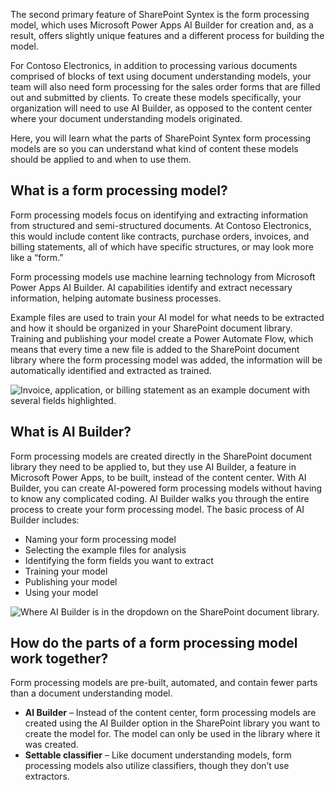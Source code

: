 The second primary feature of SharePoint Syntex is the form processing model, which uses Microsoft Power Apps AI Builder for creation and, as a result, offers slightly unique features and a different process for building the model.

For Contoso Electronics, in addition to processing various documents comprised of blocks of text using document understanding models, your team will also need form processing for the sales order forms that are filled out and submitted by clients. To create these models specifically, your organization will need to use AI Builder, as opposed to the content center where your document understanding models originated.

Here, you will learn what the parts of SharePoint Syntex form processing models are so you can understand what kind of content these models should be applied to and when to use them.

## What is a form processing model?

Form processing models focus on identifying and extracting information from structured and semi-structured documents. At Contoso Electronics, this would include content like contracts, purchase orders, invoices, and billing statements, all of which have specific structures, or may look more like a “form.”  

Form processing models use machine learning technology from Microsoft Power Apps AI Builder. AI capabilities identify and extract necessary information, helping automate business processes.

Example files are used to train your AI model for what needs to be extracted and how it should be organized in your SharePoint document library. Training and publishing your model create a Power Automate Flow, which means that every time a new file is added to the SharePoint document library where the form processing model was added, the information will be automatically identified and extracted as trained.

![Invoice, application, or billing statement as an example document with several fields highlighted.]()

## What is AI Builder?

Form processing models are created directly in the SharePoint document library they need to be applied to, but they use AI Builder, a feature in Microsoft Power Apps, to be built, instead of the content center. With AI Builder, you can create AI-powered form processing models without having to know any complicated coding. AI Builder walks you through the entire process to create your form processing model. The basic process of AI Builder includes:

- Naming your form processing model
- Selecting the example files for analysis
- Identifying the form fields you want to extract
- Training your model
- Publishing your model
- Using your model

![Where AI Builder is in the dropdown on the SharePoint document library.]()

## How do the parts of a form processing model work together?

Form processing models are pre-built, automated, and contain fewer parts than a document understanding model.  

- **AI Builder** – Instead of the content center, form processing models are created using the AI Builder option in the SharePoint library you want to create the model for. The model can only be used in the library where it was created.
- **Settable classifier** – Like document understanding models, form processing models also utilize classifiers, though they don’t use extractors.
